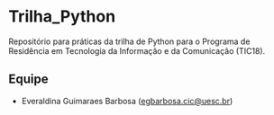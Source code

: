 # Trilha_Python
Repositório para práticas da trilha de Python para o Programa de Residência em Tecnologia da Informação e da Comunicação (TIC18).

## Equipe
 - Everaldina Guimaraes Barbosa (egbarbosa.cic@uesc.br)
